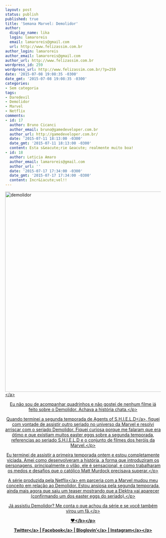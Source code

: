 ```yaml
---
layout: post
status: publish
published: true
title: 'Semana Marvel: Demolidor'
author:
  display_name: lika
  login: lamaroreis
  email: lamaroreis@gmail.com
  url: http://www.felizassim.com.br
author_login: lamaroreis
author_email: lamaroreis@gmail.com
author_url: http://www.felizassim.com.br
wordpress_id: 259
wordpress_url: http://www.felizassim.com.br/?p=259
date: '2015-07-08 19:08:35 -0300'
date_gmt: '2015-07-08 19:08:35 -0300'
categories:
- Sem categoria
tags:
- Daredevil
- Demolidor
- Marvel
- Netflix
comments:
- id: 17
  author: Bruno Cicanci
  author_email: bruno@gamedeveloper.com.br
  author_url: http://gamedeveloper.com.br/
  date: '2015-07-11 18:13:00 -0300'
  date_gmt: '2015-07-11 18:13:00 -0300'
  content: Esta s&eacute;rie &eacute; realmente muito boa!
- id: 18
  author: Leticia Amaro
  author_email: lamaroreis@gmail.com
  author_url: ''
  date: '2015-07-17 17:34:00 -0300'
  date_gmt: '2015-07-17 17:34:00 -0300'
  content: Incr&iacute;vel!!
---
```

<p><a href="http:&#47;&#47;52.88.2.168&#47;wp-content&#47;uploads&#47;2015&#47;07&#47;IMG_3099-2.jpg"><img class="aligncenter wp-image-260 " src="http:&#47;&#47;52.88.2.168&#47;wp-content&#47;uploads&#47;2015&#47;07&#47;IMG_3099-2-1024x1024.jpg" alt="demolidor" width="647" height="647" &#47;><&#47;a></p>
<p style="text-align: center;">Eu n&atilde;o sou de acompanhar quadrinhos e n&atilde;o gostei de nenhum filme j&aacute; feito sobre o Demolidor. Achava a hist&oacute;ria chata.<&#47;p></p>
<p style="text-align: center;">Quando terminei a segunda temporada de <a href="http:&#47;&#47;www.felizassim.com.br&#47;semana-marvel-agents-of-s-h-i-e-l-d&#47;" target="_blank">Agents of S.H.I.E.L.D<&#47;a>,&nbsp;fiquei com vontade de assistir outro seriado no universo da Marvel e resolvi arriscar com o seriado Demolidor. Fiquei curiosa porque me falaram que era &oacute;timo e que existiam muitos easter eggs sobre a segunda temporada, referencias ao seriado S.H.I.E.L.D e o conjunto de filmes dos her&oacute;is da Marvel.<&#47;p></p>
<p style="text-align: center;">Eu terminei de assistir a primeira temporada ontem e estou&nbsp;completamente viciada. Amei como desenvolveram a hist&oacute;ria, a forma que introduziram os personagens, principalmente&nbsp;o vil&atilde;o, ele &eacute; sensacional, e como trabalharam os medos e desafios que o cat&oacute;lico Matt Murdock precisava superar.<&#47;p></p>
<p style="text-align: center;">A s&eacute;rie produzida pela <a href="http:&#47;&#47;www.netflix.com&#47;" target="_blank">Netflix<&#47;a> em parceria com a Marvel mudou meu conceito em rela&ccedil;&atilde;o ao Demolidor. Estou ansiosa pela segunda temporada, ainda mais agora que saiu um teaser mostrando que a Elektra vai aparecer (confirmando um dos easter eggs do seriado).<&#47;p></p>
<p style="text-align: center;">J&aacute; assistiu Demolidor? Me conta&nbsp;o que achou da s&eacute;rie e se voc&ecirc; tamb&eacute;m virou um f&atilde;.<&#47;p></p>
<p style="text-align: center;"><b>&hearts;<&#47;b><&#47;p></p>
<p style="text-align: center;"><a href="https:&#47;&#47;twitter.com&#47;lettiicee" target="_blank">Twitter<&#47;a>&nbsp;|&nbsp;<a href="http:&#47;&#47;www.facebook.com&#47;blogfelizassim" target="_blank">Facebook<&#47;a>&nbsp;|&nbsp;<a href="https:&#47;&#47;www.bloglovin.com&#47;blogs&#47;feliz-assim-14224049" target="_blank">Bloglovin&rsquo;<&#47;a>&nbsp;|&nbsp;<a href="http:&#47;&#47;instagram.com&#47;lettiicee" target="_blank">Instagram<&#47;a><&#47;p></p>

